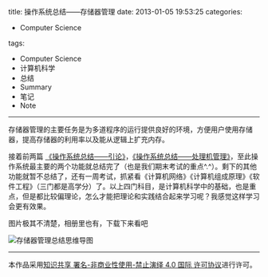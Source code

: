 title: 操作系统总结——存储器管理
date: 2013-01-05 19:53:25
categories:

- Computer Science

tags:

- Computer Science
- 计算机科学
- 总结
- Summary
- 笔记
- Note

---

存储器管理的主要任务是为多道程序的运行提供良好的环境，方便用户使用存储器，提高存储器的利用率以及能从逻辑上扩充内存。

接着前两篇 [《操作系统总结——引论》](http://www.geekplux.com/2013/01/03/操作系统总结——引论/)，[《操作系统总结——处理机管理》](http://www.geekplux.com/2013/01/04/操作系统总结——处理机管理/)，至此操作系统最主要的两个功能就总结完了（也是我们期末考试的重点^.^）。剩下的其他功能就暂不总结了，还有一周考试，抓紧看《计算机网络》《计算机组成原理》《软件工程》（三门都是高学分）了。以上四门科目，是计算机科学中的基础，也是重点，但是都比较偏理论，怎么才能把理论和实践结合起来学习呢？我感觉这样学习会更有效果。

图片极其不清楚，相册里也有，下载下来看吧

![存储器管理总结思维导图](https://geekpluxblog.oss-cn-hongkong.aliyuncs.com/os-memory-summary.png)

<!-- more -->

---

本作品采用[知识共享 署名-非商业性使用-禁止演绎 4.0 国际 许可协议](http://creativecommons.org/licenses/by-nc-nd/4.0/)进行许可。
